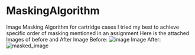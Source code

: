 # MaskingAlgorithm
Image Masking Algorithm for cartridge cases
I tried my best to achieve specific order of masking mentioned in an assignment
Here is the attached Images of before and After
Image Before:
![image](https://github.com/sufiyanpatel1411/MaskingAlgorithm/assets/117996557/95b4e71d-3fba-4b26-91a6-b7b6631075b6)
Image After:
![masked_image](https://github.com/sufiyanpatel1411/MaskingAlgorithm/assets/117996557/49e7d442-a678-498a-8e16-1aa2771f3550)

